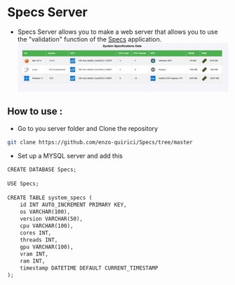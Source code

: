 # Specs Server
- Specs Server allows you to make a web server that allows you to use the "validation" function of the [Specs](https://github.com/enzo-quirici/Specs/blob/master/INSTALL.md
  ) application.  
  ![img.png](img.png)
## How to use :
- Go to you server folder and Clone the repository
```Bash
git clone https://github.com/enzo-quirici/Specs/tree/master  
```
- Set up a MYSQL server and add this
```MYSQL
CREATE DATABASE Specs;

USE Specs;

CREATE TABLE system_specs (
    id INT AUTO_INCREMENT PRIMARY KEY,
    os VARCHAR(100),                       
    version VARCHAR(50),
    cpu VARCHAR(100),
    cores INT,                            
    threads INT,                    
    gpu VARCHAR(100),                      
    vram INT,
    ram INT,                    
    timestamp DATETIME DEFAULT CURRENT_TIMESTAMP        
);

```